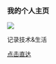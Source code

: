 ### 我的个人主页

[![](https://travis-ci.org/heekei/blog_new.svg?branch=master)](https://travis-ci.org/heekei/blog_new)

记录技术&生活

[点击直达](https://heekei.github.io/blog_new/)

